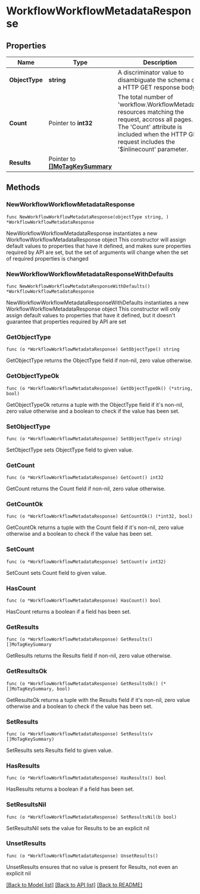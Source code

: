 # WorkflowWorkflowMetadataResponse

## Properties

Name | Type | Description | Notes
------------ | ------------- | ------------- | -------------
**ObjectType** | **string** | A discriminator value to disambiguate the schema of a HTTP GET response body. | 
**Count** | Pointer to **int32** | The total number of &#39;workflow.WorkflowMetadata&#39; resources matching the request, accross all pages. The &#39;Count&#39; attribute is included when the HTTP GET request includes the &#39;$inlinecount&#39; parameter. | [optional] 
**Results** | Pointer to [**[]MoTagKeySummary**](mo.TagKeySummary.md) |  | [optional] 

## Methods

### NewWorkflowWorkflowMetadataResponse

`func NewWorkflowWorkflowMetadataResponse(objectType string, ) *WorkflowWorkflowMetadataResponse`

NewWorkflowWorkflowMetadataResponse instantiates a new WorkflowWorkflowMetadataResponse object
This constructor will assign default values to properties that have it defined,
and makes sure properties required by API are set, but the set of arguments
will change when the set of required properties is changed

### NewWorkflowWorkflowMetadataResponseWithDefaults

`func NewWorkflowWorkflowMetadataResponseWithDefaults() *WorkflowWorkflowMetadataResponse`

NewWorkflowWorkflowMetadataResponseWithDefaults instantiates a new WorkflowWorkflowMetadataResponse object
This constructor will only assign default values to properties that have it defined,
but it doesn't guarantee that properties required by API are set

### GetObjectType

`func (o *WorkflowWorkflowMetadataResponse) GetObjectType() string`

GetObjectType returns the ObjectType field if non-nil, zero value otherwise.

### GetObjectTypeOk

`func (o *WorkflowWorkflowMetadataResponse) GetObjectTypeOk() (*string, bool)`

GetObjectTypeOk returns a tuple with the ObjectType field if it's non-nil, zero value otherwise
and a boolean to check if the value has been set.

### SetObjectType

`func (o *WorkflowWorkflowMetadataResponse) SetObjectType(v string)`

SetObjectType sets ObjectType field to given value.


### GetCount

`func (o *WorkflowWorkflowMetadataResponse) GetCount() int32`

GetCount returns the Count field if non-nil, zero value otherwise.

### GetCountOk

`func (o *WorkflowWorkflowMetadataResponse) GetCountOk() (*int32, bool)`

GetCountOk returns a tuple with the Count field if it's non-nil, zero value otherwise
and a boolean to check if the value has been set.

### SetCount

`func (o *WorkflowWorkflowMetadataResponse) SetCount(v int32)`

SetCount sets Count field to given value.

### HasCount

`func (o *WorkflowWorkflowMetadataResponse) HasCount() bool`

HasCount returns a boolean if a field has been set.

### GetResults

`func (o *WorkflowWorkflowMetadataResponse) GetResults() []MoTagKeySummary`

GetResults returns the Results field if non-nil, zero value otherwise.

### GetResultsOk

`func (o *WorkflowWorkflowMetadataResponse) GetResultsOk() (*[]MoTagKeySummary, bool)`

GetResultsOk returns a tuple with the Results field if it's non-nil, zero value otherwise
and a boolean to check if the value has been set.

### SetResults

`func (o *WorkflowWorkflowMetadataResponse) SetResults(v []MoTagKeySummary)`

SetResults sets Results field to given value.

### HasResults

`func (o *WorkflowWorkflowMetadataResponse) HasResults() bool`

HasResults returns a boolean if a field has been set.

### SetResultsNil

`func (o *WorkflowWorkflowMetadataResponse) SetResultsNil(b bool)`

 SetResultsNil sets the value for Results to be an explicit nil

### UnsetResults
`func (o *WorkflowWorkflowMetadataResponse) UnsetResults()`

UnsetResults ensures that no value is present for Results, not even an explicit nil

[[Back to Model list]](../README.md#documentation-for-models) [[Back to API list]](../README.md#documentation-for-api-endpoints) [[Back to README]](../README.md)


